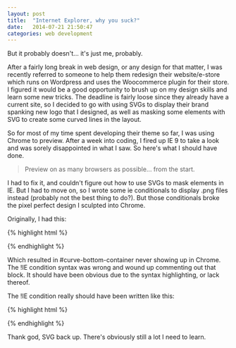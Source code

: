```yaml
---
layout: post
title:  "Internet Explorer, why you suck?"
date:   2014-07-21 21:50:47
categories: web development
---
```


But it probably doesn't... it's just me, probably.

After a fairly long break in web design, or any design for that matter, I was recently referred to someone to help them redesign their website/e-store which runs on Wordpress and uses the Woocommerce plugin for their store. I figured it would be a good opportunity to brush up on my design skills and learn some new tricks. The deadline is fairly loose since they already have a current site, so I decided to go with using SVGs to display their brand spanking new logo that I designed, as well as masking some elements with SVG to create some curved lines in the layout. 

So for most of my time spent developing their theme so far, I was using Chrome to preview. After a week into coding, I fired up IE 9 to take a look and was sorely disappointed in what I saw. So here's what I should have done.

>Preview on as many browsers as possible... from the start.

I had to fix it, and couldn't figure out how to use SVGs to mask elements in IE. But I had to move on, so I wrote some ie conditionals to display .png files instead (probably not the best thing to do?). But those conditionals broke the pixel perfect design I sculpted into Chrome.

Originally, I had this:

{% highlight html %}
<!--[if IE]>
<div id="ie-bottom-curve">
	<img src="<?php bloginfo('template_directory');?>/inc/img/ie/curvebottom.png">
</div>
<![endif]-->

<!--[if !IE]>
<div id="curve-bottom-container">
	<?php include ('inc/img/svg/curveouterbottom.svg'); ?>
</div>
<![endif]-->
{% endhighlight %}

Which resulted in #curve-bottom-container never showing up in Chrome. The !IE condition syntax was wrong and wound up commenting out that block. It should have been obvious due to the syntax highlighting, or lack thereof.

The !IE condition really should have been written like this:

{% highlight html %}
<!--[if !(IE)]><!-->
<div id="curve-bottom-container">
	<?php include ('inc/img/svg/curveouterbottom.svg'); ?>
</div>
<!--<![endif]-->
{% endhighlight %}

Thank god, SVG back up. There's obviously still a lot I need to learn.